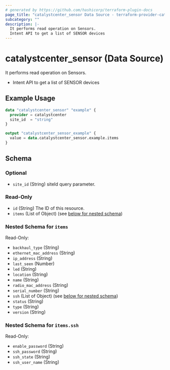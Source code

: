 ```yaml
---
# generated by https://github.com/hashicorp/terraform-plugin-docs
page_title: "catalystcenter_sensor Data Source - terraform-provider-catalystcenter"
subcategory: ""
description: |-
  It performs read operation on Sensors.
  Intent API to get a list of SENSOR devices
---
```


# catalystcenter_sensor (Data Source)

It performs read operation on Sensors.

- Intent API to get a list of SENSOR devices

## Example Usage

```terraform
data "catalystcenter_sensor" "example" {
  provider = catalystcenter
  site_id  = "string"
}

output "catalystcenter_sensor_example" {
  value = data.catalystcenter_sensor.example.items
}
```

<!-- schema generated by tfplugindocs -->
## Schema

### Optional

- `site_id` (String) siteId query parameter.

### Read-Only

- `id` (String) The ID of this resource.
- `items` (List of Object) (see [below for nested schema](#nestedatt--items))

<a id="nestedatt--items"></a>
### Nested Schema for `items`

Read-Only:

- `backhaul_type` (String)
- `ethernet_mac_address` (String)
- `ip_address` (String)
- `last_seen` (Number)
- `led` (String)
- `location` (String)
- `name` (String)
- `radio_mac_address` (String)
- `serial_number` (String)
- `ssh` (List of Object) (see [below for nested schema](#nestedobjatt--items--ssh))
- `status` (String)
- `type` (String)
- `version` (String)

<a id="nestedobjatt--items--ssh"></a>
### Nested Schema for `items.ssh`

Read-Only:

- `enable_password` (String)
- `ssh_password` (String)
- `ssh_state` (String)
- `ssh_user_name` (String)
